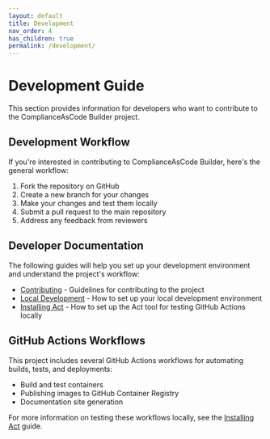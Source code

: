 ```yaml
---
layout: default
title: Development
nav_order: 4
has_children: true
permalink: /development/
---
```


# Development Guide

This section provides information for developers who want to contribute to the ComplianceAsCode Builder project.

## Development Workflow

If you're interested in contributing to ComplianceAsCode Builder, here's the general workflow:

1. Fork the repository on GitHub
2. Create a new branch for your changes
3. Make your changes and test them locally
4. Submit a pull request to the main repository
5. Address any feedback from reviewers

## Developer Documentation

The following guides will help you set up your development environment and understand the project's workflow:

- [Contributing](contributing/) - Guidelines for contributing to the project
- [Local Development](local-workflow/) - How to set up your local development environment
- [Installing Act](installing-act/) - How to set up the Act tool for testing GitHub Actions locally

## GitHub Actions Workflows

This project includes several GitHub Actions workflows for automating builds, tests, and deployments:

- Build and test containers
- Publishing images to GitHub Container Registry
- Documentation site generation

For more information on testing these workflows locally, see the [Installing Act](installing-act/) guide.